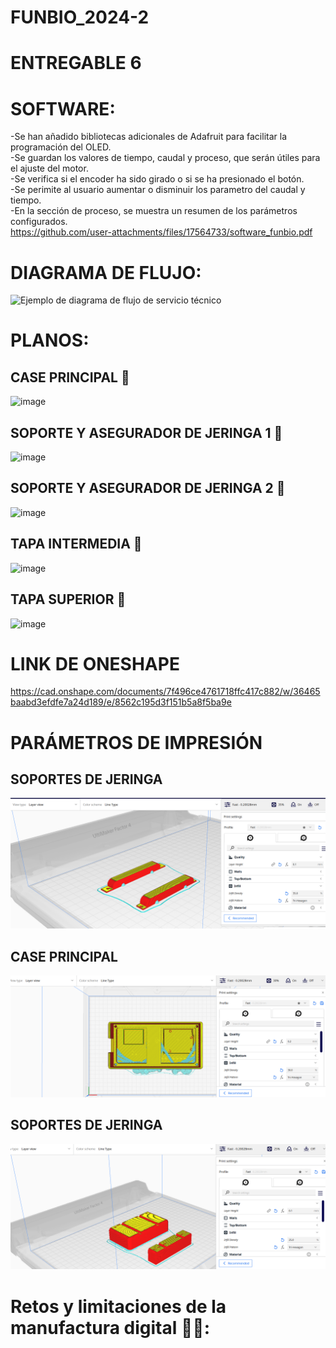 # FUNBIO_2024-2 
# ENTREGABLE 6
# SOFTWARE:

-Se han añadido bibliotecas adicionales de Adafruit para facilitar la programación del OLED.<br>
-Se guardan los valores de tiempo, caudal y proceso, que serán útiles para el ajuste del motor.<br>
-Se verifica si el encoder ha sido girado o si se ha presionado el botón.<br>
-Se perimite al usuario aumentar o disminuir los parametro del caudal y tiempo.<br>
-En la sección de proceso, se muestra un resumen de los parámetros configurados.<br>
https://github.com/user-attachments/files/17564733/software_funbio.pdf

# DIAGRAMA DE FLUJO:
![Ejemplo de diagrama de flujo de servicio técnico](https://github.com/user-attachments/assets/6a1bb1f2-6726-46af-82db-4391c17fc5a5)

# PLANOS:
## CASE PRINCIPAL :book: 

![image](https://github.com/user-attachments/assets/afb1c0c5-4384-4a3e-b5ca-7295a134ddaf)

## SOPORTE Y ASEGURADOR DE JERINGA 1 :art:

![image](https://github.com/user-attachments/assets/18e086bb-760e-477d-91ca-380eea6c4356)

## SOPORTE Y ASEGURADOR DE JERINGA 2 :wrench:

![image](https://github.com/user-attachments/assets/d33cc53e-b139-49ba-b687-ca28179bed19)

## TAPA INTERMEDIA :test_tube:
 
![image](https://github.com/user-attachments/assets/169efcb1-0f57-4844-bbe7-bcdd60308e63)

## TAPA SUPERIOR :construction:

![image](https://github.com/user-attachments/assets/5a63c939-0037-499c-b895-d3fa3ca3437e)

# LINK DE ONESHAPE

https://cad.onshape.com/documents/7f496ce4761718ffc417c882/w/36465baabd3efdfe7a24d189/e/8562c195d3f151b5a8f5ba9e

# PARÁMETROS DE IMPRESIÓN

## SOPORTES DE JERINGA

![](https://github.com/JogaBardales/Proyecto1FUNBIO/blob/main/Archivo2/imagen_2024-10-29_234916940.png)

## CASE PRINCIPAL

![](https://github.com/JogaBardales/Proyecto1FUNBIO/blob/main/Archivo2/imagen_2024-10-29_235313051.png)

## SOPORTES DE JERINGA

![](https://github.com/JogaBardales/Proyecto1FUNBIO/blob/main/Archivo2/imagen_2024-10-29_235739753.png)


# Retos y limitaciones de la manufactura digital 🏳️‍⚧️:

